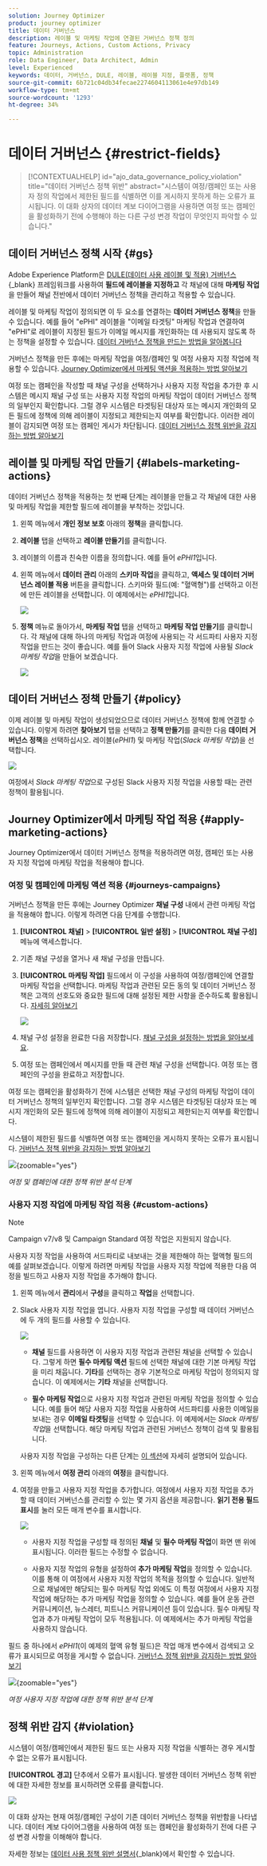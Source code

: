 ```yaml
---
solution: Journey Optimizer
product: journey optimizer
title: 데이터 거버넌스
description: 레이블 및 마케팅 작업에 연결된 거버넌스 정책 정의
feature: Journeys, Actions, Custom Actions, Privacy
topic: Administration
role: Data Engineer, Data Architect, Admin
level: Experienced
keywords: 데이터, 거버넌스, DULE, 레이블, 레이블 지정, 플랫폼, 정책
source-git-commit: 6b721c04db34fecae2274604113061e4e97db149
workflow-type: tm+mt
source-wordcount: '1293'
ht-degree: 34%

---
```


# 데이터 거버넌스 {#restrict-fields}

>[!CONTEXTUALHELP]
>id="ajo_data_governance_policy_violation"
>title="데이터 거버넌스 정책 위반"
>abstract="시스템이 여정/캠페인 또는 사용자 정의 작업에서 제한된 필드를 식별하면 이를 게시하지 못하게 하는 오류가 표시됩니다. 이 대화 상자의 데이터 계보 다이어그램을 사용하면 여정 또는 캠페인을 활성화하기 전에 수행해야 하는 다른 구성 변경 작업이 무엇인지 파악할 수 있습니다."

## 데이터 거버넌스 정책 시작 {#gs}

Adobe Experience Platform은 [DULE(데이터 사용 레이블 및 적용) 거버넌스](https://experienceleague.adobe.com/docs/experience-platform/data-governance/home.html?lang=ko){_blank} 프레임워크를 사용하여 **필드에 레이블을 지정하고** 각 채널에 대해 **마케팅 작업**&#x200B;을 만들어 채널 전반에서 데이터 거버넌스 정책을 관리하고 적용할 수 있습니다.

레이블 및 마케팅 작업이 정의되면 이 두 요소를 연결하는 **데이터 거버넌스 정책**&#x200B;을 만들 수 있습니다. 예를 들어 &quot;ePHI&quot; 레이블을 &quot;이메일 타겟팅&quot; 마케팅 작업과 연결하여 &quot;ePHI&quot;로 레이블이 지정된 필드가 이메일 메시지를 개인화하는 데 사용되지 않도록 하는 정책을 설정할 수 있습니다. [데이터 거버넌스 정책을 만드는 방법을 알아봅니다](#governance-policies)

거버넌스 정책을 만든 후에는 마케팅 작업을 여정/캠페인 및 여정 사용자 지정 작업에 적용할 수 있습니다.
[Journey Optimizer에서 마케팅 액션을 적용하는 방법 알아보기](#apply-marketing-actions)

여정 또는 캠페인을 작성할 때 채널 구성을 선택하거나 사용자 지정 작업을 추가한 후 시스템은 메시지 채널 구성 또는 사용자 지정 작업의 마케팅 작업이 데이터 거버넌스 정책의 일부인지 확인합니다. 그럴 경우 시스템은 타겟팅된 대상자 또는 메시지 개인화의 모든 필드에 정책에 의해 레이블이 지정되고 제한되는지 여부를 확인합니다. 이러한 레이블이 감지되면 여정 또는 캠페인 게시가 차단됩니다. [데이터 거버넌스 정책 위반을 감지하는 방법 알아보기](#violation)

## 레이블 및 마케팅 작업 만들기 {#labels-marketing-actions}

데이터 거버넌스 정책을 적용하는 첫 번째 단계는 레이블을 만들고 각 채널에 대한 사용 및 마케팅 작업을 제한할 필드에 레이블을 부착하는 것입니다.

1. 왼쪽 메뉴에서 **개인 정보 보호** 아래의 **정책**&#x200B;을 클릭합니다.

1. **레이블** 탭을 선택하고 **레이블 만들기**&#x200B;를 클릭합니다. 

1. 레이블의 이름과 친숙한 이름을 정의합니다. 예를 들어 _ePHI1_&#x200B;입니다.

1. 왼쪽 메뉴에서 **데이터 관리** 아래의 **스키마 작업**&#x200B;을 클릭하고, **액세스 및 데이터 거버넌스 레이블 적용** 버튼을 클릭합니다. 스키마와 필드(예: &quot;혈액형&quot;)를 선택하고 이전에 만든 레이블을 선택합니다. 이 예제에서는 _ePHI1_&#x200B;입니다.

   ![](assets/action-privacy3.png)

1. **정책** 메뉴로 돌아가서, **마케팅 작업** 탭을 선택하고 **마케팅 작업 만들기**&#x200B;를 클릭합니다. 각 채널에 대해 하나의 마케팅 작업과 여정에 사용되는 각 서드파티 사용자 지정 작업을 만드는 것이 좋습니다. 예를 들어 Slack 사용자 지정 작업에 사용될 _Slack 마케팅 작업_&#x200B;을 만들어 보겠습니다.

   ![](assets/action-privacy4.png)

## 데이터 거버넌스 정책 만들기 {#policy}

이제 레이블 및 마케팅 작업이 생성되었으므로 데이터 거버넌스 정책에 함께 연결할 수 있습니다. 이렇게 하려면 **찾아보기** 탭을 선택하고 **정책 만들기**&#x200B;를 클릭한 다음 **데이터 거버넌스 정책**&#x200B;을 선택하십시오. 레이블(_ePHI1_) 및 마케팅 작업(_Slack 마케팅 작업_)을 선택합니다.

![](assets/action-privacy5.png)

여정에서 _Slack 마케팅 작업_&#x200B;으로 구성된 Slack 사용자 지정 작업을 사용할 때는 관련 정책이 활용됩니다.

## Journey Optimizer에서 마케팅 작업 적용 {#apply-marketing-actions}

Journey Optimizer에서 데이터 거버넌스 정책을 적용하려면 여정, 캠페인 또는 사용자 지정 작업에 마케팅 작업을 적용해야 합니다.

### 여정 및 캠페인에 마케팅 액션 적용 {#journeys-campaigns}

거버넌스 정책을 만든 후에는 Journey Optimizer **채널 구성** 내에서 관련 마케팅 작업을 적용해야 합니다. 이렇게 하려면 다음 단계를 수행합니다.

1. **[!UICONTROL 채널]** > **[!UICONTROL 일반 설정]** > **[!UICONTROL 채널 구성]** 메뉴에 액세스합니다.

1. 기존 채널 구성을 열거나 새 채널 구성을 만듭니다.

1. **[!UICONTROL 마케팅 작업]** 필드에서 이 구성을 사용하여 여정/캠페인에 연결할 마케팅 작업을 선택합니다. 마케팅 작업과 관련된 모든 동의 및 데이터 거버넌스 정책은 고객의 선호도와 중요한 필드에 대해 설정된 제한 사항을 준수하도록 활용됩니다. [자세히 알아보기](../action/consent.md#surface-marketing-actions)

   ![](../privacy/assets/governance-channel-configuration.png)

1. 채널 구성 설정을 완료한 다음 저장합니다. [채널 구성을 설정하는 방법을 알아보세요](../configuration/channel-surfaces.md).

1. 여정 또는 캠페인에서 메시지를 만들 때 관련 채널 구성을 선택합니다. 여정 또는 캠페인의 구성을 완료하고 저장합니다.

여정 또는 캠페인을 활성화하기 전에 시스템은 선택한 채널 구성의 마케팅 작업이 데이터 거버넌스 정책의 일부인지 확인합니다. 그럴 경우 시스템은 타겟팅된 대상자 또는 메시지 개인화의 모든 필드에 정책에 의해 레이블이 지정되고 제한되는지 여부를 확인합니다.

시스템이 제한된 필드를 식별하면 여정 또는 캠페인을 게시하지 못하는 오류가 표시됩니다. [거버넌스 정책 위반을 감지하는 방법 알아보기](#violation)

![](assets/governance-policy-schema.png){zoomable="yes"}

*여정 및 캠페인에 대한 정책 위반 분석 단계*

### 사용자 지정 작업에 마케팅 작업 적용 {#custom-actions}

>[!NOTE]
>
>Campaign v7/v8 및 Campaign Standard 여정 작업은 지원되지 않습니다.

사용자 지정 작업을 사용하여 서드파티로 내보내는 것을 제한해야 하는 혈액형 필드의 예를 살펴보겠습니다. 이렇게 하려면 마케팅 작업을 사용자 지정 작업에 적용한 다음 여정을 빌드하고 사용자 지정 작업을 추가해야 합니다.

1. 왼쪽 메뉴에서 **관리**&#x200B;에서 **구성**&#x200B;을 클릭하고 **작업**&#x200B;을 선택합니다.

1. Slack 사용자 지정 작업을 엽니다. 사용자 지정 작업을 구성할 때 데이터 거버넌스에 두 개의 필드를 사용할 수 있습니다.

   ![](assets/action-privacy6.png)

   * **채널** 필드를 사용하면 이 사용자 지정 작업과 관련된 채널을 선택할 수 있습니다. 그렇게 하면 **필수 마케팅 액션** 필드에 선택한 채널에 대한 기본 마케팅 작업을 미리 채웁니다. **기타**&#x200B;를 선택하는 경우 기본적으로 마케팅 작업이 정의되지 않습니다. 이 예제에서는 **기타** 채널을 선택합니다.

   * **필수 마케팅 작업**&#x200B;으로 사용자 지정 작업과 관련된 마케팅 작업을 정의할 수 있습니다. 예를 들어 해당 사용자 지정 작업을 사용하여 서드파티를 사용한 이메일을 보내는 경우 **이메일 타겟팅**&#x200B;을 선택할 수 있습니다. 이 예제에서는 _Slack 마케팅 작업_&#x200B;을 선택합니다. 해당 마케팅 작업과 관련된 거버넌스 정책이 검색 및 활용됩니다.

   사용자 지정 작업을 구성하는 다른 단계는 [이 섹션](../action/about-custom-action-configuration.md#consent-management)에 자세히 설명되어 있습니다.

1. 왼쪽 메뉴에서 **여정 관리** 아래의 **여정**&#x200B;을 클릭합니다.

1. 여정을 만들고 사용자 지정 작업을 추가합니다. 여정에서 사용자 지정 작업을 추가할 때 데이터 거버넌스를 관리할 수 있는 몇 가지 옵션을 제공합니다. **읽기 전용 필드 표시**&#x200B;를 눌러 모든 매개 변수를 표시합니다.

   ![](assets/action-privacy7.png)

   * 사용자 지정 작업을 구성할 때 정의된 **채널** 및 **필수 마케팅 작업**&#x200B;이 화면 맨 위에 표시됩니다. 이러한 필드는 수정할 수 없습니다.

   * 사용자 지정 작업의 유형을 설정하여 **추가 마케팅 작업**&#x200B;을 정의할 수 있습니다. 이를 통해 이 여정에서 사용자 지정 작업의 목적을 정의할 수 있습니다. 일반적으로 채널에만 해당되는 필수 마케팅 작업 외에도 이 특정 여정에서 사용자 지정 작업에 해당하는 추가 마케팅 작업을 정의할 수 있습니다. 예를 들어 운동 관련 커뮤니케이션, 뉴스레터, 피트니스 커뮤니케이션 등이 있습니다. 필수 마케팅 작업과 추가 마케팅 작업이 모두 적용됩니다. 이 예제에서는 추가 마케팅 작업을 사용하지 않습니다.

필드 중 하나에서 _ePHI1_(이 예제의 혈액 유형 필드)은 작업 매개 변수에서 검색되고 오류가 표시되므로 여정을 게시할 수 없습니다. [거버넌스 정책 위반을 감지하는 방법 알아보기](#violation)

![](assets/governance-policy-custom-action-schema.png){zoomable="yes"}

*여정 사용자 지정 작업에 대한 정책 위반 분석 단계*

## 정책 위반 감지 {#violation}

시스템이 여정/캠페인에서 제한된 필드 또는 사용자 지정 작업을 식별하는 경우 게시할 수 없는 오류가 표시됩니다.

**[!UICONTROL 경고]** 단추에서 오류가 표시됩니다. 발생한 데이터 거버넌스 정책 위반에 대한 자세한 정보를 표시하려면 오류를 클릭합니다.

![](assets/action-privacy8.png)

이 대화 상자는 현재 여정/캠페인 구성이 기존 데이터 거버넌스 정책을 위반함을 나타냅니다. 데이터 계보 다이어그램을 사용하여 여정 또는 캠페인을 활성화하기 전에 다른 구성 변경 사항을 이해해야 합니다.

자세한 정보는 [데이터 사용 정책 위반 설명서](https://experienceleague.adobe.com/en/docs/experience-platform/data-governance/enforcement/auto-enforcement#data-usage-violation){_blank}에서 확인할 수 있습니다.
